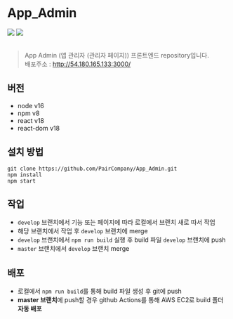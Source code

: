 # App_Admin

<div>
<img src="https://img.shields.io/badge/React-61DAFB?style=flat-square&logo=React&logoColor=black"/>
<img src="https://img.shields.io/badge/Typescript-3178C6?style=flat-square&logo=Typescript&logoColor=white"/>
</div> <br />

> App Admin (앱 관리자 (관리자 페이지)) 프론트엔드 repository입니다. <br />
> 배포주소 : http://54.180.165.133:3000/

## 버전

- node v16
- npm v8
- react v18
- react-dom v18

## 설치 방법

```
git clone https://github.com/PairCompany/App_Admin.git
npm install
npm start
```

## 작업

- `develop` 브랜치에서 기능 또는 페이지에 따라 로컬에서 브랜치 새로 따서 작업
- 해당 브랜치에서 작업 후 `develop` 브랜치에 merge
- `develop` 브랜치에서 `npm run build` 실행 후 build 파일 `develop` 브랜치에 push
- `master` 브랜치에서 `develop` 브랜치 merge

## 배포

- 로컬에서 `npm run build`를 통해 build 파일 생성 후 git에 push
- **master 브랜치**에 push할 경우 github Actions를 통해 AWS EC2로 build 폴더 **자동 배포**
